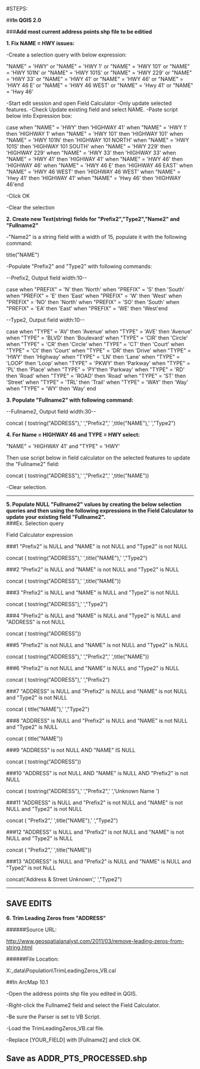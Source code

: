 #STEPS:

##**In QGIS 2.0**

###**Add most current address points shp file to be editied**

**1. Fix NAME = HWY issues:**

-Create a selection query with below expression:

"NAME"  =   'HWY' or  "NAME" = 'HWY 1' or  "NAME" = 'HWY 101' or  "NAME" = 'HWY 101N' or "NAME" = 'HWY 101S' 
or "NAME" = 'HWY 229' or "NAME" = 'HWY 33' or "NAME" = 'HWY 41' or "NAME" = 'HWY 46' or "NAME" = 'HWY 46 E' 
or "NAME" = 'HWY 46 WEST' or "NAME" = 'Hwy 41' or "NAME" = 'Hwy 46' 

-Start edit session and open Field Calculator
-Only update selected features.
-Check Update existing field and select NAME.
-Paste script below into Expression box:

case when "NAME" = 'HWY' then 'HIGHWAY 41' when "NAME" = 'HWY 1' then 'HIGHWAY 1' 
when "NAME" = 'HWY 101' then 'HIGHWAY 101' when "NAME" = 'HWY 101N' then 'HIGHWAY 101 NORTH' 
when "NAME" = 'HWY 101S' then 'HIGHWAY 101 SOUTH' when "NAME" = 'HWY 229' then 'HIGHWAY 229' 
when "NAME" = 'HWY 33' then 'HIGHWAY 33' when "NAME" = 'HWY 41' then 'HIGHWAY 41' 
when "NAME" = 'HWY 46' then 'HIGHWAY 46' when "NAME" = 'HWY 46 E' then 'HIGHWAY 46 EAST' 
when "NAME" = 'HWY 46 WEST' then 'HIGHWAY 46 WEST' when "NAME" = 'Hwy 41' then 'HIGHWAY 41' 
when "NAME" = 'Hwy 46' then 'HIGHWAY 46'end

-Click OK

-Clear the selection

**2. Create new Text(string) fields for "Prefix2","Type2","Name2" and "Fullname2"**

-"Name2" is a string field with a width of 15, populate it with the following command:

title("NAME")

-Populate "Prefix2" and "Type2" with following commands:

--Prefix2, Output field width:10--

case when "PREFIX" = 'N' then 'North' when "PREFIX" = 'S' then 'South' when "PREFIX" = 'E' then 'East' 
when "PREFIX" = 'W' then 'West' when "PREFIX" = 'NO' then 'North' when "PREFIX" = 'SO' then 'South' 
when "PREFIX" = 'EA' then 'East' when "PREFIX" = 'WE' then 'West'end

--Type2, Output field width:10--

case when "TYPE" = 'AV' then 'Avenue' when "TYPE" = 'AVE' then 'Avenue' when "TYPE" = 'BLVD' then 'Boulevard' 
when "TYPE" = 'CIR' then 'Circle' when "TYPE" = 'CR' then 'Circle' when "TYPE" = 'CT' then 'Court' 
when "TYPE" = 'Ct' then 'Court' when "TYPE" = 'DR' then 'Drive' when "TYPE" = 'HWY' then 'Highway' 
when "TYPE" = 'LN' then 'Lane' when "TYPE" = 'LOOP' then 'Loop' when "TYPE" = 'PKWY' then 'Parkway' 
when "TYPE" = 'PL' then 'Place' when "TYPE" = 'PY'then 'Parkway' when "TYPE" = 'RD' then 'Road' 
when "TYPE" = 'ROAD' then 'Road' when "TYPE" = 'ST' then 'Street' when "TYPE" = 'TRL' then 'Trail' 
when "TYPE" = 'WAY' then 'Way' when "TYPE" = 'WY' then 'Way' end

**3. Populate "Fullname2" with following command:**

--Fullname2, Output field width:30--

concat ( tostring("ADDRESS"),' ',"Prefix2",' ',title("NAME"),' ',"Type2")

**4. For Name = HIGHWAY 46 and TYPE = HWY select:**

"NAME" = 'HIGHWAY 41' and "TYPE" = 'HWY'

Then use script below in field calculator on the selected features to update the "Fullname2" field:

concat ( tostring("ADDRESS"),' ',"Prefix2",' ',title("NAME"))

-Clear selection.

---------------------------------------------------------

**5. Populate NULL "Fullname2" values by creating the below selection queries and then using the following expressions 
in the Field Calculator to update your existing field "Fullname2".**  
###Ex.
Selection query

Field Calculator expression

###1
"Prefix2" is NULL and "NAME" is not NULL and "Type2" is not NULL

concat ( tostring("ADDRESS"),' ',title("NAME"),' ',"Type2")

###2
"Prefix2" is NULL and "NAME" is not NULL and "Type2" is NULL

concat ( tostring("ADDRESS"),' ',title("NAME"))

###3
"Prefix2" is NULL and "NAME" is NULL and "Type2" is not NULL

concat ( tostring("ADDRESS"),' ',"Type2")

###4
"Prefix2" is NULL and "NAME" is NULL and "Type2" is NULL and "ADDRESS" is not NULL

concat ( tostring("ADDRESS"))

###5
"Prefix2" is not NULL and "NAME" is not NULL and "Type2" is NULL

concat ( tostring("ADDRESS"),' ',"Prefix2",' ',title("NAME"))

###6
"Prefix2" is not NULL and "NAME" is NULL and "Type2" is NULL

concat ( tostring("ADDRESS"),' ',"Prefix2")

###7
"ADDRESS" is NULL and "Prefix2" is NULL and "NAME" is not NULL and "Type2" is not NULL

concat ( title("NAME"),' ',"Type2")

###8
"ADDRESS" is NULL and "Prefix2" is NULL and "NAME" is not NULL and "Type2" is NULL

concat ( title("NAME"))

###9
"ADDRESS" is not NULL AND "NAME" IS NULL 

concat ( tostring("ADDRESS"))

###10
"ADDRESS" is not NULL AND "NAME" is NULL AND "Prefix2" is not NULL

concat ( tostring("ADDRESS"),' ',"Prefix2",' ','Unknown Name ')

###11
"ADDRESS" is NULL and "Prefix2" is not NULL and "NAME" is not NULL and "Type2" is not NULL

concat ( "Prefix2",' ',title("NAME"),' ',"Type2")

###12
"ADDRESS" is NULL and "Prefix2" is not NULL and "NAME" is not NULL and "Type2" is NULL

concat ( "Prefix2",' ',title("NAME"))

###13
"ADDRESS" is NULL and "Prefix2" is NULL and "NAME" is NULL and "Type2" is not NuLL

concat('Address & Street Unknown',' ',"Type2")

---------------------------------------------------------
**SAVE EDITS**
---------------------------------------------------------
**6. Trim Leading Zeros from "ADDRESS"**

######Source URL:

http://www.geospatialanalyst.com/2011/03/remove-leading-zeros-from-string.html

######File Location:

X:\_data\Population\TrimLeadingZeros_VB.cal

##In ArcMap 10.1

-Open the address points shp file you edited in QGIS.

-Right-click the Fullname2 field and select the Field Calculator.

-Be sure the Parser is set to VB Script.

-Load the TrimLeadingZeros_VB.cal file.

-Replace [YOUR_FIELD] with [Fullname2] and click OK.

**Save as ADDR_PTS_PROCESSED.shp**
---------------------------------------------------------
